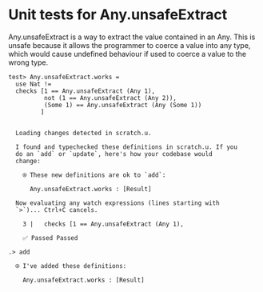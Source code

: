 # Unit tests for Any.unsafeExtract

Any.unsafeExtract is a way to extract the value contained in an Any. This is unsafe because it allows the programmer to coerce a value into any type, which would cause undefined behaviour if used to coerce a value to the wrong type.

```unison
test> Any.unsafeExtract.works = 
  use Nat !=
  checks [1 == Any.unsafeExtract (Any 1), 
          not (1 == Any.unsafeExtract (Any 2)),
          (Some 1) == Any.unsafeExtract (Any (Some 1))
         ]
```

```ucm

  Loading changes detected in scratch.u.

  I found and typechecked these definitions in scratch.u. If you
  do an `add` or `update`, here's how your codebase would
  change:
  
    ⍟ These new definitions are ok to `add`:
    
      Any.unsafeExtract.works : [Result]
  
  Now evaluating any watch expressions (lines starting with
  `>`)... Ctrl+C cancels.

    3 |   checks [1 == Any.unsafeExtract (Any 1), 
    
    ✅ Passed Passed

```
```ucm
.> add

  ⍟ I've added these definitions:
  
    Any.unsafeExtract.works : [Result]

```
